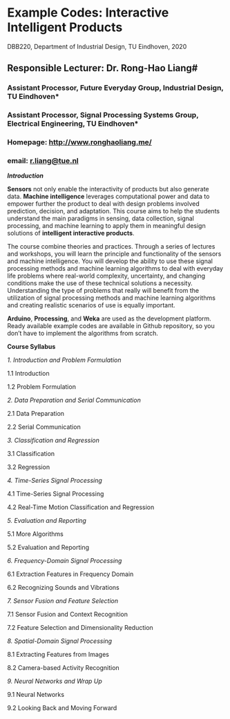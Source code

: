 # Example Codes: Interactive Intelligent Products

DBB220, Department of Industrial Design, TU Eindhoven, 2020

## Responsible Lecturer: Dr. Rong-Hao Liang#

### Assistant Processor, Future Everyday Group, Industrial Design, TU Eindhoven*

### Assistant Processor, Signal Processing Systems Group, Electrical Engineering, TU Eindhoven*

### Homepage: http://www.ronghaoliang.me/

### email: r.liang@tue.nl


***Introduction***

**Sensors** not only enable the interactivity of products but also generate data. **Machine intelligence** leverages computational power and data to empower further the product to deal with design problems involved prediction, decision, and adaptation. This course aims to help the students understand the main paradigms in sensing, data collection, signal processing, and machine learning to apply them in meaningful design solutions of **intelligent interactive products**.

The course combine theories and practices. Through a series of lectures and workshops, you will learn the principle and functionality of the sensors and machine intelligence. You will develop the ability to use these signal processing methods and machine learning algorithms to deal with everyday life problems where real-world complexity, uncertainty, and changing conditions make the use of these technical solutions a necessity. Understanding the type of problems that really will benefit from the utilization of signal processing methods and machine learning algorithms and creating realistic scenarios of use is equally important.

**Arduino**, **Processing**, and **Weka** are used as the development platform. Ready available example codes are available in Github repository, so you don’t have to implement the algorithms from scratch.

**Course Syllabus**

*1. Introduction and Problem Formulation*

1.1 Introduction 

1.2 Problem Formulation


*2. Data Preparation and Serial Communication*

2.1 Data Preparation

2.2 Serial Communication


*3. Classification and Regression*

3.1 Classification

3.2 Regression


*4. Time-Series Signal Processing*

4.1 Time-Series Signal Processing

4.2 Real-Time Motion Classification and Regression


*5. Evaluation and Reporting*

5.1 More Algorithms

5.2 Evaluation and Reporting


*6. Frequency-Domain Signal Processing*

6.1 Extraction Features in Frequency Domain

6.2 Recognizing Sounds and Vibrations


*7. Sensor Fusion and Feature Selection*

7.1 Sensor Fusion and Context Recognition

7.2 Feature Selection and Dimensionality Reduction


*8. Spatial-Domain Signal Processing*

8.1 Extracting Features from Images

8.2 Camera-based Activity Recognition


*9. Neural Networks and Wrap Up*

9.1 Neural Networks

9.2 Looking Back and Moving Forward

